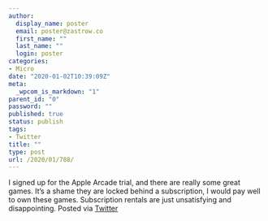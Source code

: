 ```yaml
---
author:
  display_name: poster
  email: poster@zastrow.co
  first_name: ""
  last_name: ""
  login: poster
categories:
- Micro
date: "2020-01-02T10:39:09Z"
meta:
  _wpcom_is_markdown: "1"
parent_id: "0"
password: ""
published: true
status: publish
tags:
- Twitter
title: ""
type: post
url: /2020/01/788/
---
```

<p>I signed up for the Apple Arcade trial, and there are really some great games. It’s a shame they are locked behind a subscription, I would pay well to own these games. Subscription rentals are just unsatisfying and disappointing. Posted via <a href="http://twitter.com/zastrow/status/1212760226153353216">Twitter</a></p>
